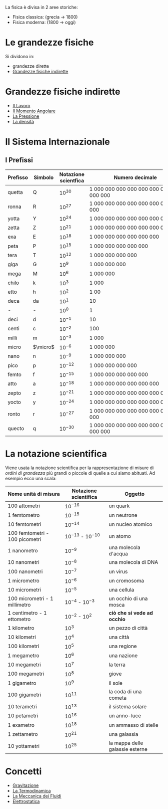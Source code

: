 La fisica è divisa in 2 aree storiche:
- Fisica classica: (grecia -> 1800)
- Fisica moderna: (1800 -> oggi)
# Le grandezze fisiche
Si dividono in:
- grandezze dirette
- [Grandezze fisiche indirette](#Grandezze%20fisiche%20indirette)
# Grandezze fisiche indirette
- [Il Lavoro](Lavoro.md)
- [Il Momento Angolare](Il%20Momento%20Angolare.md)
- [La Pressione](Pressione.md)
- [La densità](La%20densità.md)
# Il Sistema Internazionale
## I Prefissi

| Prefisso | Simbolo  | Notazione scientfica | Numero decimale                           | Scala lunga      | Scala corta   |
| -------- | -------- | -------------------- | ----------------------------------------- | ---------------- | ------------- |
| quetta   | Q        | $10^{30}$            | 1 000 000 000 000 000 000 000 000 000 000 | Quintillione     | Nonillion     |
| ronna    | R        | $10^{27}$            | 1 000 000 000 000 000 000 000 000 000     | Quadriliardo     | Octillion     |
| yotta    | Y        | $10^{24}$            | 1 000 000 000 000 000 000 000 000         | Quadrilione      | Septillion    |
| zetta    | Z        | $10^{21}$            | 1 000 000 000 000 000 000 000             | Triliardo        | Sextillion    |
| exa      | E        | $10^{18}$            | 1 000 000 000 000 000 000                 | Trilione         | Quintillion   |
| peta     | P        | $10^{15}$            | 1 000 000 000 000 000                     | Biliardo         | Quadrillion   |
| tera     | T        | $10^{12}$            | 1 000 000 000 000                         | Bilione          | Trillion      |
| giga     | G        | $10^{9}$             | 1 000 000 000                             | Miliardo         | Billion       |
| mega     | M        | $10^{6}$             | 1 000 000                                 | Milione          | Million       |
| chilo    | k        | $10^{3}$             | 1 000                                     | Migliaio         | Thousand      |
| etto     | h        | $10^{2}$             | 1 00                                      | Centinaio        | Hundred       |
| deca     | da       | $10^{1}$             | 10                                        | Decina           | Ten           |
| -        | -        | $10^{0}$             | 1                                         | Unità            | One           |
| deci     | d        | $10^{-1}$            | 10                                        | Decimo           | Tenth         |
| centi    | c        | $10^{-2}$            | 100                                       | Centesimo        | Hundredth     |
| milli    | m        | $10^{-3}$            | 1 000                                     | Millesimo        | Thousandth    |
| micro    | $\micro$ | $10^{-6}$            | 1 000 000                                 | Milionesimo      | Millionth     |
| nano     | n        | $10^{-9}$            | 1 000 000 000                             | Miliardesimo     | Billionth     |
| pico     | p        | $10^{-12}$           | 1 000 000 000 000                         | Bilionesimo      | Trillionth    |
| femto    | f        | $10^{-15}$           | 1 000 000 000 000 000                     | Biliardesimo     | Quadrillionth |
| atto     | a        | $10^{-18}$           | 1 000 000 000 000 000 000                 | Trilionesimo     | Quintillionth |
| zepto    | z        | $10^{-21}$           | 1 000 000 000 000 000 000 000             | Triliardesimo    | Sixtillionth  |
| yocto    | y        | $10^{-24}$           | 1 000 000 000 000 000 000 000 000         | Quadrilionesimo  | Septillion    |
| ronto    | r        | $10^{-27}$           | 1 000 000 000 000 000 000 000 000 000     | Quadriliardesimo | Octillionth   |
| quecto   | q        | $10^{-30}$           | 1 000 000 000 000 000 000 000 000 000 000 | Quintillionesimo | Nonillionth   |

# La notazione scientifica
Viene usata la notazione scientifica per la rappresentazione di misure di *ordini di grandezza* più grandi o piccole di quelle a cui siamo abituati.
Ad esempio ecco una scala:

| Nome unità di misura           | Notazione scientifica   | Oggetto                         |
| ------------------------------ | ----------------------- | ------------------------------- |
| 100 attometri                  | $10^{-16}$              | un quark                        |
| 1 femtometro                   | $10^{-15}$              | un neutrone                     |
| 10 femtometri                  | $10^{-14}$              | un nucleo atomico               |
| 100 femtometri - 100 picometri | $10^{-13}$ - $10^{-10}$ | un atomo                        |
| 1 nanometro                    | $10^{-9}$               | una molecola d'acqua            |
| 10 nanometri                   | $10^{-8}$               | una molecola di DNA             |
| 100 nanometri                  | $10^{-7}$               | un virus                        |
| 1 micrometro                   | $10^{-6}$               | un cromosoma                    |
| 10 micrometri                  | $10^{-5}$               | una cellula                     |
| 100 micrometri - 1 millimetro  | $10^{-4}$ - $10^{-3}$   | un occhio di una mosca          |
| 1 centimetro - 1 ettometro     | $10^{-2}$ - $10^{2}$    | **ciò che si vede ad occhio**   |
| 1 kilometro                    | $10^{3}$                | un pezzo di città               |
| 10 kilometri                   | $10^{4}$                | una città                       |
| 100 kilometri                  | $10^{5}$                | una regione                     |
| 1 megametro                    | $10^{6}$                | una nazione                     |
| 10 megametri                   | $10^{7}$                | la terra                        |
| 100 megametri                  | $10^{8}$                | giove                           |
| 1 gigametro                    | $10^{9}$                | il sole                         |
| 100 gigametri                  | $10^{11}$               | la coda di una cometa           |
| 10 terametri                   | $10^{13}$               | il sistema solare               |
| 10 petametri                   | $10^{16}$               | un anno-luce                    |
| 1 exametro                     | $10^{18}$               | un ammasso di stelle            |
| 1 zettametro                   | $10^{21}$               | una galassia                    |
| 10 yottametri                  | $10^{25}$               | la mappa delle galassie esterne |

# Concetti
- [Gravitazione](./Gravitazione/Gravitazione.md)
- [La Termodinamica](./Termodinamica/Termodinamica.md)
- [La Meccanica dei Fluidi](./Meccanica%20dei%20Fluidi/Meccanica%20dei%20Fluidi.md)
- [Elettrostatica](./Elettrostatica/Elettrostatica.md)